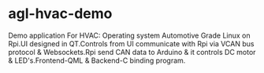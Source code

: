 # agl-hvac-demo
Demo application For HVAC:
Operating system Automotive Grade Linux on Rpi.UI designed in QT.Controls from UI communicate with Rpi via VCAN bus protocol & Websockets.Rpi send CAN data to Arduino & it controls DC motor & LED's.Frontend-QML & Backend-C binding program.
